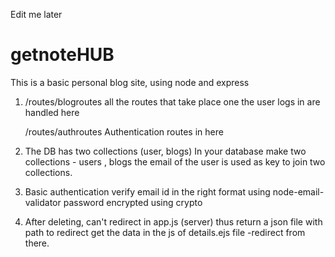 Edit me later
# getnoteHUB

This is a basic personal blog site, using node and express

1) /routes/blogroutes
all the routes that take place one the user logs in are handled here

   /routes/authroutes
   Authentication routes in here

2) The DB has two collections (user, blogs)
  In your database make two collections - users , blogs
  the email of the user is used as key to join two collections.

3) Basic authentication 
   verify email id in the right format using node-email-validator
   password encrypted using crypto


4) After deleting, can't redirect in app.js (server)
    thus return a json file with path to redirect
    get the data in the js of details.ejs file
   -redirect from there.


